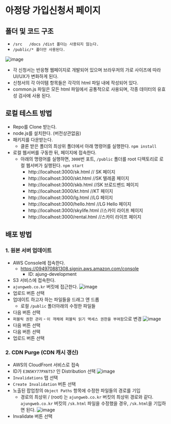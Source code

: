 # 아정당 가입신청서 페이지

## 폴더 및 코드 구조
  - ```/src   /docs /dist 폴더는 사용되지 않는다.```
  - ```/public/* 폴더만 사용된다.```
  
![image](https://user-images.githubusercontent.com/5215827/78158196-e6312000-747b-11ea-943a-08b211e715a9.png)
  - 각 신청서는 반응형 웹페이지로 개발되어 있으며 브라우저의 가로 사이즈에 따라 UI/UX가 변화하게 된다.
  - 신청서의 각 아이템 항목들은 각각의 html 파일 내에 작성되어 있다.
  - common.js 파일은 모든 html 파일에서 공통적으로 사용되며, 각종 데이터의 유효성 검사에 사용 
된다.

## 로컬 테스트 방법
  - Repo를 Clone 받는다.
  - node.js를 설치한다. (버전상관없음)
  - 패키지를 다운받는다.
    - 클론 받은 폴더의 최상위 폴더에서 아래 명령어를 실행한다.
    ```npm install```
  - 로컬 웹서버를 구동한 뒤, 페이지에 접속한다.
    - 아래의 명령어를 실행하면, ```3000```번 포트, ```/public``` 폴더를 root 디렉토리로 로컬 웹서버가 실행된다.
       ```npm start```
      - http://localhost:3000/sk.html   // SK 페이지
      - http://localhost:3000/skt.html    //SK 텔레콤 페이지
      - http://localhost:3000/skb.html    //SK 브로드밴드 페이지
      - http://localhost:3000/kt.html     //KT 페이지
      - http://localhost:3000/lg.html     //LG 페이지
      - http://localhost:3000/hello.html     //LG Hello 페이지
      - http://localhost:3000/skylife.html    //스카이 라이프 페이지
      - http://localhost:3000/rental.html    //스카이 라이프 페이지

## 배포 방법
### 1. 원본 서버 업데이트
   - AWS Console에 접속한다.
     - https://094970881308.signin.aws.amazon.com/console
         - ID: ajung-development
   - S3 서비스에 접속한다.
   - ```ajungweb.co.kr``` 버킷에 접근한다.
     ![image](https://user-images.githubusercontent.com/5215827/78159569-b125cd00-747d-11ea-80bb-422b86468023.png)
   - 업로드 버튼 선택
   - 업데이트 하고자 하는 파일들을 드래그 앤 드롭
       - 로컬 ```/public``` 폴더아래의 수정한 파일들
   - 다음 버튼 선택
   - ```퍼블릭 권한 관리``` - ```이 객체에 퍼블릭 읽기 액세스 권한을 부여함```으로 변경
     ![image](https://user-images.githubusercontent.com/5215827/78159997-4cb73d80-747e-11ea-8cf3-a36199cd4a78.png)
  - 다음 버튼 선택
  - 다음 버튼 선택
  - 업로드 버튼 선택

### 2. CDN Purge (CDN 캐시 갱신)
   - AWS의 CloudFront 서비스로 접속
   - ID가 ```E3N5KY77PX6T57```  인 Distribution 선택 
     ![image](https://user-images.githubusercontent.com/5215827/78160341-c18a7780-747e-11ea-9b89-d7418bd0c6c5.png)
   - ```Invalidations``` 탭 선택
   - ```Create Invalidation``` 버튼 선택
   - 노출된 팝업창의 ```Object Paths``` 항목에 수정한 파일들의 경로를 기입
       - 경로의 최상위 / (root) 는 ```ajungweb.co.kr``` 버킷의 최상위 경로와 같다.
           ```ajungweb.co.kr``` 버킷의 ```/sk.html``` 파일을 수정했을 경우, ```/sk.html```을 기입하면 된다.
       ![image](https://user-images.githubusercontent.com/5215827/78160736-542b1680-747f-11ea-8926-01d718ab799a.png)
   - Invalidate 버튼 선택



